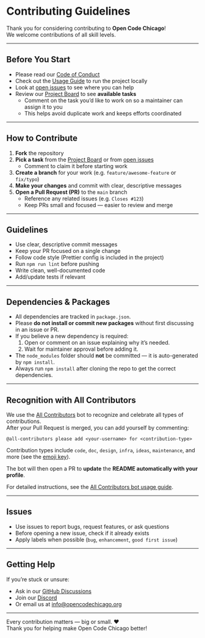 # Contributing Guidelines

Thank you for considering contributing to **Open Code Chicago**!  
We welcome contributions of all skill levels.

---

## Before You Start
- Please read our [Code of Conduct](./CODE_OF_CONDUCT.md)
- Check out the [Usage Guide](./docs/usage.md) to run the project locally
- Look at [open issues](https://github.com/OpenCodeChicago/hacktoberfest-2025-frontend/issues) to see where you can help
- Review our [Project Board](https://github.com/orgs/OpenCodeChicago/projects/2) to see **available tasks**  
  - Comment on the task you’d like to work on so a maintainer can assign it to you  
  - This helps avoid duplicate work and keeps efforts coordinated 

---

## How to Contribute
1. **Fork** the repository
2. **Pick a task** from the [Project Board](https://github.com/orgs/OpenCodeChicago/projects/2) or from [open issues](https://github.com/OpenCodeChicago/hacktoberfest-2025-frontend/issues)  
   - Comment to claim it before starting work 
3. **Create a branch** for your work (e.g. `feature/awesome-feature` or `fix/typo`)  
4. **Make your changes** and commit with clear, descriptive messages  
5. **Open a Pull Request (PR)** to the `main` branch  
   - Reference any related issues (e.g. `Closes #123`)  
   - Keep PRs small and focused — easier to review and merge  

---

## Guidelines
- Use clear, descriptive commit messages  
- Keep your PR focused on a single change  
- Follow code style (Prettier config is included in the project)
- Run `npm run lint` before pushing 
- Write clean, well-documented code  
- Add/update tests if relevant  

---

## Dependencies & Packages
- All dependencies are tracked in `package.json`.  
- Please **do not install or commit new packages** without first discussing in an issue or PR.  
- If you believe a new dependency is required:
  1. Open or comment on an issue explaining why it’s needed.  
  2. Wait for maintainer approval before adding it.  
- The `node_modules` folder should **not** be committed — it is auto-generated by `npm install`.  
- Always run `npm install` after cloning the repo to get the correct dependencies.  

---

## Recognition with All Contributors
We use the [All Contributors](https://allcontributors.org) bot to recognize and celebrate all types of contributions.  
After your Pull Request is merged, you can add yourself by commenting:

`@all-contributors please add <your-username> for <contribution-type>`

Contribution types include `code`, `doc`, `design`, `infra`, `ideas`, `maintenance`, and more (see the [emoji key](https://allcontributors.org/docs/en/emoji-key)).  

The bot will then open a PR to **update** the **README automatically with your profile**.  

For detailed instructions, see the [All Contributors bot usage guide](https://allcontributors.org/docs/en/bot/usage).

---

## Issues
- Use issues to report bugs, request features, or ask questions  
- Before opening a new issue, check if it already exists  
- Apply labels when possible (`bug`, `enhancement`, `good first issue`)  

---

## Getting Help
If you’re stuck or unsure:
- Ask in our [GitHub Discussions](https://github.com/orgs/OpenCodeChicago/discussions/2)  
- Join our [Discord](https://discord.gg/t6MGsCqdFX)  
- Or email us at [info@opencodechicago.org](mailto:info@opencodechicago.org)  

---

Every contribution matters — big or small. ❤️  
Thank you for helping make Open Code Chicago better!
